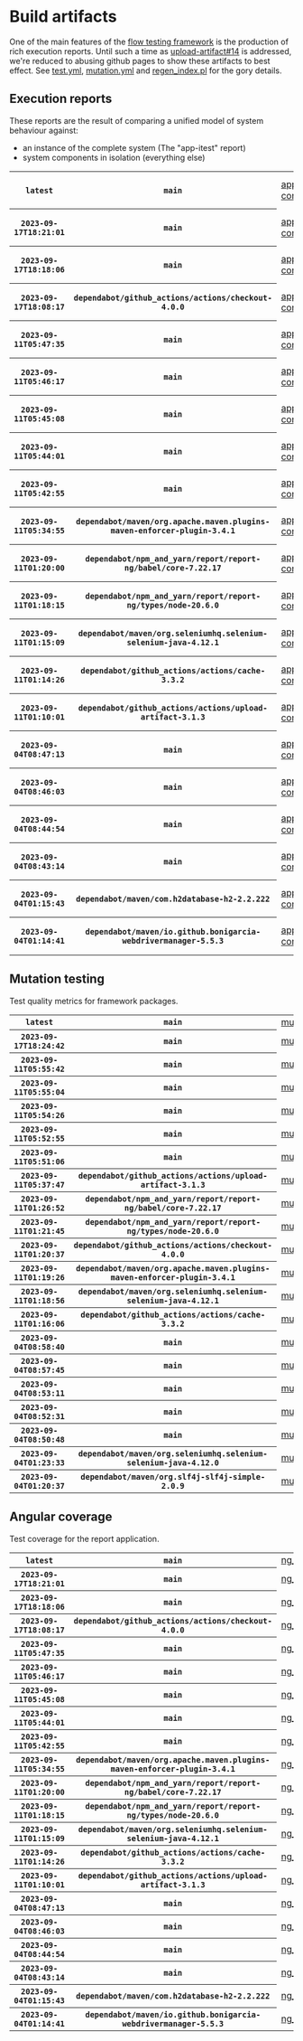 # Build artifacts

One of the main features of the [flow testing framework](https://github.com/Mastercard/flow) is the production of rich execution reports.
Until such a time as [upload-artifact#14](https://github.com/actions/upload-artifact/issues/14) is addressed, we're reduced to abusing github pages to show these artifacts to best effect.
See [test.yml](https://github.com/Mastercard/flow/blob/main/.github/workflows/test.yml), [mutation.yml](https://github.com/Mastercard/flow/blob/main/.github/workflows/mutation.yml) and [regen_index.pl](https://github.com/Mastercard/flow/blob/pages/regen_index.pl) for the gory details.

## Execution reports

These reports are the result of comparing a unified model of system behaviour against:
 * an instance of the complete system (The "app-itest" report)
 * system components in isolation (everything else)

<!-- start:execution -->
<table>
	<tbody>
		<tr> <th><code>latest</code></th>
			 <th><code>main</code></th>
			<td><a href="execution/latest/example/app-core/target/mctf/latest/index.html">app-core</a></td>
			<td><a href="execution/latest/example/app-histogram/target/mctf/latest/index.html">app-histogram</a></td>
			<td><a href="execution/latest/example/app-itest/target/mctf/latest/index.html">app-itest</a></td>
			<td><a href="execution/latest/example/app-queue/target/mctf/latest/index.html">app-queue</a></td>
			<td><a href="execution/latest/example/app-store/target/mctf/latest/index.html">app-store</a></td>
			<td><a href="execution/latest/example/app-ui/target/mctf/latest/index.html">app-ui</a></td>
			<td><a href="execution/latest/example/app-web-ui/target/mctf/latest/index.html">app-web-ui</a></td>
		</tr>
		<tr> <th><code>2023-09-17T18:21:01</code></th>
			 <th><code>main</code></th>
			<td><a href="execution/1694974861/example/app-core/target/mctf/latest/index.html">app-core</a></td>
			<td><a href="execution/1694974861/example/app-histogram/target/mctf/latest/index.html">app-histogram</a></td>
			<td><a href="execution/1694974861/example/app-itest/target/mctf/latest/index.html">app-itest</a></td>
			<td><a href="execution/1694974861/example/app-queue/target/mctf/latest/index.html">app-queue</a></td>
			<td><a href="execution/1694974861/example/app-store/target/mctf/latest/index.html">app-store</a></td>
			<td><a href="execution/1694974861/example/app-ui/target/mctf/latest/index.html">app-ui</a></td>
			<td><a href="execution/1694974861/example/app-web-ui/target/mctf/latest/index.html">app-web-ui</a></td>
		</tr>
		<tr> <th><code>2023-09-17T18:18:06</code></th>
			 <th><code>main</code></th>
			<td><a href="execution/1694974686/example/app-core/target/mctf/latest/index.html">app-core</a></td>
			<td><a href="execution/1694974686/example/app-histogram/target/mctf/latest/index.html">app-histogram</a></td>
			<td><a href="execution/1694974686/example/app-itest/target/mctf/latest/index.html">app-itest</a></td>
			<td><a href="execution/1694974686/example/app-queue/target/mctf/latest/index.html">app-queue</a></td>
			<td><a href="execution/1694974686/example/app-store/target/mctf/latest/index.html">app-store</a></td>
			<td><a href="execution/1694974686/example/app-ui/target/mctf/latest/index.html">app-ui</a></td>
			<td><a href="execution/1694974686/example/app-web-ui/target/mctf/latest/index.html">app-web-ui</a></td>
		</tr>
		<tr> <th><code>2023-09-17T18:08:17</code></th>
			 <th><code>dependabot/github_actions/actions/checkout-4.0.0</code></th>
			<td><a href="execution/1694974097/example/app-core/target/mctf/latest/index.html">app-core</a></td>
			<td><a href="execution/1694974097/example/app-histogram/target/mctf/latest/index.html">app-histogram</a></td>
			<td><a href="execution/1694974097/example/app-itest/target/mctf/latest/index.html">app-itest</a></td>
			<td><a href="execution/1694974097/example/app-queue/target/mctf/latest/index.html">app-queue</a></td>
			<td><a href="execution/1694974097/example/app-store/target/mctf/latest/index.html">app-store</a></td>
			<td><a href="execution/1694974097/example/app-ui/target/mctf/latest/index.html">app-ui</a></td>
			<td><a href="execution/1694974097/example/app-web-ui/target/mctf/latest/index.html">app-web-ui</a></td>
		</tr>
		<tr> <th><code>2023-09-11T05:47:35</code></th>
			 <th><code>main</code></th>
			<td><a href="execution/1694411255/example/app-core/target/mctf/latest/index.html">app-core</a></td>
			<td><a href="execution/1694411255/example/app-histogram/target/mctf/latest/index.html">app-histogram</a></td>
			<td><a href="execution/1694411255/example/app-itest/target/mctf/latest/index.html">app-itest</a></td>
			<td><a href="execution/1694411255/example/app-queue/target/mctf/latest/index.html">app-queue</a></td>
			<td><a href="execution/1694411255/example/app-store/target/mctf/latest/index.html">app-store</a></td>
			<td><a href="execution/1694411255/example/app-ui/target/mctf/latest/index.html">app-ui</a></td>
			<td><a href="execution/1694411255/example/app-web-ui/target/mctf/latest/index.html">app-web-ui</a></td>
		</tr>
		<tr> <th><code>2023-09-11T05:46:17</code></th>
			 <th><code>main</code></th>
			<td><a href="execution/1694411177/example/app-core/target/mctf/latest/index.html">app-core</a></td>
			<td><a href="execution/1694411177/example/app-histogram/target/mctf/latest/index.html">app-histogram</a></td>
			<td><a href="execution/1694411177/example/app-itest/target/mctf/latest/index.html">app-itest</a></td>
			<td><a href="execution/1694411177/example/app-queue/target/mctf/latest/index.html">app-queue</a></td>
			<td><a href="execution/1694411177/example/app-store/target/mctf/latest/index.html">app-store</a></td>
			<td><a href="execution/1694411177/example/app-ui/target/mctf/latest/index.html">app-ui</a></td>
			<td><a href="execution/1694411177/example/app-web-ui/target/mctf/latest/index.html">app-web-ui</a></td>
		</tr>
		<tr> <th><code>2023-09-11T05:45:08</code></th>
			 <th><code>main</code></th>
			<td><a href="execution/1694411108/example/app-core/target/mctf/latest/index.html">app-core</a></td>
			<td><a href="execution/1694411108/example/app-histogram/target/mctf/latest/index.html">app-histogram</a></td>
			<td><a href="execution/1694411108/example/app-itest/target/mctf/latest/index.html">app-itest</a></td>
			<td><a href="execution/1694411108/example/app-queue/target/mctf/latest/index.html">app-queue</a></td>
			<td><a href="execution/1694411108/example/app-store/target/mctf/latest/index.html">app-store</a></td>
			<td><a href="execution/1694411108/example/app-ui/target/mctf/latest/index.html">app-ui</a></td>
			<td><a href="execution/1694411108/example/app-web-ui/target/mctf/latest/index.html">app-web-ui</a></td>
		</tr>
		<tr> <th><code>2023-09-11T05:44:01</code></th>
			 <th><code>main</code></th>
			<td><a href="execution/1694411041/example/app-core/target/mctf/latest/index.html">app-core</a></td>
			<td><a href="execution/1694411041/example/app-histogram/target/mctf/latest/index.html">app-histogram</a></td>
			<td><a href="execution/1694411041/example/app-itest/target/mctf/latest/index.html">app-itest</a></td>
			<td><a href="execution/1694411041/example/app-queue/target/mctf/latest/index.html">app-queue</a></td>
			<td><a href="execution/1694411041/example/app-store/target/mctf/latest/index.html">app-store</a></td>
			<td><a href="execution/1694411041/example/app-ui/target/mctf/latest/index.html">app-ui</a></td>
			<td><a href="execution/1694411041/example/app-web-ui/target/mctf/latest/index.html">app-web-ui</a></td>
		</tr>
		<tr> <th><code>2023-09-11T05:42:55</code></th>
			 <th><code>main</code></th>
			<td><a href="execution/1694410975/example/app-core/target/mctf/latest/index.html">app-core</a></td>
			<td><a href="execution/1694410975/example/app-histogram/target/mctf/latest/index.html">app-histogram</a></td>
			<td><a href="execution/1694410975/example/app-itest/target/mctf/latest/index.html">app-itest</a></td>
			<td><a href="execution/1694410975/example/app-queue/target/mctf/latest/index.html">app-queue</a></td>
			<td><a href="execution/1694410975/example/app-store/target/mctf/latest/index.html">app-store</a></td>
			<td><a href="execution/1694410975/example/app-ui/target/mctf/latest/index.html">app-ui</a></td>
			<td><a href="execution/1694410975/example/app-web-ui/target/mctf/latest/index.html">app-web-ui</a></td>
		</tr>
		<tr> <th><code>2023-09-11T05:34:55</code></th>
			 <th><code>dependabot/maven/org.apache.maven.plugins-maven-enforcer-plugin-3.4.1</code></th>
			<td><a href="execution/1694410495/example/app-core/target/mctf/latest/index.html">app-core</a></td>
			<td><a href="execution/1694410495/example/app-histogram/target/mctf/latest/index.html">app-histogram</a></td>
			<td><a href="execution/1694410495/example/app-itest/target/mctf/latest/index.html">app-itest</a></td>
			<td><a href="execution/1694410495/example/app-queue/target/mctf/latest/index.html">app-queue</a></td>
			<td><a href="execution/1694410495/example/app-store/target/mctf/latest/index.html">app-store</a></td>
			<td><a href="execution/1694410495/example/app-ui/target/mctf/latest/index.html">app-ui</a></td>
			<td><a href="execution/1694410495/example/app-web-ui/target/mctf/latest/index.html">app-web-ui</a></td>
		</tr>
		<tr> <th><code>2023-09-11T01:20:00</code></th>
			 <th><code>dependabot/npm_and_yarn/report/report-ng/babel/core-7.22.17</code></th>
			<td><a href="execution/1694395200/example/app-core/target/mctf/latest/index.html">app-core</a></td>
			<td><a href="execution/1694395200/example/app-histogram/target/mctf/latest/index.html">app-histogram</a></td>
			<td><a href="execution/1694395200/example/app-itest/target/mctf/latest/index.html">app-itest</a></td>
			<td><a href="execution/1694395200/example/app-queue/target/mctf/latest/index.html">app-queue</a></td>
			<td><a href="execution/1694395200/example/app-store/target/mctf/latest/index.html">app-store</a></td>
			<td><a href="execution/1694395200/example/app-ui/target/mctf/latest/index.html">app-ui</a></td>
			<td><a href="execution/1694395200/example/app-web-ui/target/mctf/latest/index.html">app-web-ui</a></td>
		</tr>
		<tr> <th><code>2023-09-11T01:18:15</code></th>
			 <th><code>dependabot/npm_and_yarn/report/report-ng/types/node-20.6.0</code></th>
			<td><a href="execution/1694395095/example/app-core/target/mctf/latest/index.html">app-core</a></td>
			<td><a href="execution/1694395095/example/app-histogram/target/mctf/latest/index.html">app-histogram</a></td>
			<td><a href="execution/1694395095/example/app-itest/target/mctf/latest/index.html">app-itest</a></td>
			<td><a href="execution/1694395095/example/app-queue/target/mctf/latest/index.html">app-queue</a></td>
			<td><a href="execution/1694395095/example/app-store/target/mctf/latest/index.html">app-store</a></td>
			<td><a href="execution/1694395095/example/app-ui/target/mctf/latest/index.html">app-ui</a></td>
			<td><a href="execution/1694395095/example/app-web-ui/target/mctf/latest/index.html">app-web-ui</a></td>
		</tr>
		<tr> <th><code>2023-09-11T01:15:09</code></th>
			 <th><code>dependabot/maven/org.seleniumhq.selenium-selenium-java-4.12.1</code></th>
			<td><a href="execution/1694394909/example/app-core/target/mctf/latest/index.html">app-core</a></td>
			<td><a href="execution/1694394909/example/app-histogram/target/mctf/latest/index.html">app-histogram</a></td>
			<td><a href="execution/1694394909/example/app-itest/target/mctf/latest/index.html">app-itest</a></td>
			<td><a href="execution/1694394909/example/app-queue/target/mctf/latest/index.html">app-queue</a></td>
			<td><a href="execution/1694394909/example/app-store/target/mctf/latest/index.html">app-store</a></td>
			<td><a href="execution/1694394909/example/app-ui/target/mctf/latest/index.html">app-ui</a></td>
			<td><a href="execution/1694394909/example/app-web-ui/target/mctf/latest/index.html">app-web-ui</a></td>
		</tr>
		<tr> <th><code>2023-09-11T01:14:26</code></th>
			 <th><code>dependabot/github_actions/actions/cache-3.3.2</code></th>
			<td><a href="execution/1694394866/example/app-core/target/mctf/latest/index.html">app-core</a></td>
			<td><a href="execution/1694394866/example/app-histogram/target/mctf/latest/index.html">app-histogram</a></td>
			<td><a href="execution/1694394866/example/app-itest/target/mctf/latest/index.html">app-itest</a></td>
			<td><a href="execution/1694394866/example/app-queue/target/mctf/latest/index.html">app-queue</a></td>
			<td><a href="execution/1694394866/example/app-store/target/mctf/latest/index.html">app-store</a></td>
			<td><a href="execution/1694394866/example/app-ui/target/mctf/latest/index.html">app-ui</a></td>
			<td><a href="execution/1694394866/example/app-web-ui/target/mctf/latest/index.html">app-web-ui</a></td>
		</tr>
		<tr> <th><code>2023-09-11T01:10:01</code></th>
			 <th><code>dependabot/github_actions/actions/upload-artifact-3.1.3</code></th>
			<td><a href="execution/1694394601/example/app-core/target/mctf/latest/index.html">app-core</a></td>
			<td><a href="execution/1694394601/example/app-histogram/target/mctf/latest/index.html">app-histogram</a></td>
			<td><a href="execution/1694394601/example/app-itest/target/mctf/latest/index.html">app-itest</a></td>
			<td><a href="execution/1694394601/example/app-queue/target/mctf/latest/index.html">app-queue</a></td>
			<td><a href="execution/1694394601/example/app-store/target/mctf/latest/index.html">app-store</a></td>
			<td><a href="execution/1694394601/example/app-ui/target/mctf/latest/index.html">app-ui</a></td>
			<td><a href="execution/1694394601/example/app-web-ui/target/mctf/latest/index.html">app-web-ui</a></td>
		</tr>
		<tr> <th><code>2023-09-04T08:47:13</code></th>
			 <th><code>main</code></th>
			<td><a href="execution/1693817233/example/app-core/target/mctf/latest/index.html">app-core</a></td>
			<td><a href="execution/1693817233/example/app-histogram/target/mctf/latest/index.html">app-histogram</a></td>
			<td><a href="execution/1693817233/example/app-itest/target/mctf/latest/index.html">app-itest</a></td>
			<td><a href="execution/1693817233/example/app-queue/target/mctf/latest/index.html">app-queue</a></td>
			<td><a href="execution/1693817233/example/app-store/target/mctf/latest/index.html">app-store</a></td>
			<td><a href="execution/1693817233/example/app-ui/target/mctf/latest/index.html">app-ui</a></td>
			<td><a href="execution/1693817233/example/app-web-ui/target/mctf/latest/index.html">app-web-ui</a></td>
		</tr>
		<tr> <th><code>2023-09-04T08:46:03</code></th>
			 <th><code>main</code></th>
			<td><a href="execution/1693817163/example/app-core/target/mctf/latest/index.html">app-core</a></td>
			<td><a href="execution/1693817163/example/app-histogram/target/mctf/latest/index.html">app-histogram</a></td>
			<td><a href="execution/1693817163/example/app-itest/target/mctf/latest/index.html">app-itest</a></td>
			<td><a href="execution/1693817163/example/app-queue/target/mctf/latest/index.html">app-queue</a></td>
			<td><a href="execution/1693817163/example/app-store/target/mctf/latest/index.html">app-store</a></td>
			<td><a href="execution/1693817163/example/app-ui/target/mctf/latest/index.html">app-ui</a></td>
			<td><a href="execution/1693817163/example/app-web-ui/target/mctf/latest/index.html">app-web-ui</a></td>
		</tr>
		<tr> <th><code>2023-09-04T08:44:54</code></th>
			 <th><code>main</code></th>
			<td><a href="execution/1693817094/example/app-core/target/mctf/latest/index.html">app-core</a></td>
			<td><a href="execution/1693817094/example/app-histogram/target/mctf/latest/index.html">app-histogram</a></td>
			<td><a href="execution/1693817094/example/app-itest/target/mctf/latest/index.html">app-itest</a></td>
			<td><a href="execution/1693817094/example/app-queue/target/mctf/latest/index.html">app-queue</a></td>
			<td><a href="execution/1693817094/example/app-store/target/mctf/latest/index.html">app-store</a></td>
			<td><a href="execution/1693817094/example/app-ui/target/mctf/latest/index.html">app-ui</a></td>
			<td><a href="execution/1693817094/example/app-web-ui/target/mctf/latest/index.html">app-web-ui</a></td>
		</tr>
		<tr> <th><code>2023-09-04T08:43:14</code></th>
			 <th><code>main</code></th>
			<td><a href="execution/1693816994/example/app-core/target/mctf/latest/index.html">app-core</a></td>
			<td><a href="execution/1693816994/example/app-histogram/target/mctf/latest/index.html">app-histogram</a></td>
			<td><a href="execution/1693816994/example/app-itest/target/mctf/latest/index.html">app-itest</a></td>
			<td><a href="execution/1693816994/example/app-queue/target/mctf/latest/index.html">app-queue</a></td>
			<td><a href="execution/1693816994/example/app-store/target/mctf/latest/index.html">app-store</a></td>
			<td><a href="execution/1693816994/example/app-ui/target/mctf/latest/index.html">app-ui</a></td>
			<td><a href="execution/1693816994/example/app-web-ui/target/mctf/latest/index.html">app-web-ui</a></td>
		</tr>
		<tr> <th><code>2023-09-04T01:15:43</code></th>
			 <th><code>dependabot/maven/com.h2database-h2-2.2.222</code></th>
			<td><a href="execution/1693790143/example/app-core/target/mctf/latest/index.html">app-core</a></td>
			<td><a href="execution/1693790143/example/app-histogram/target/mctf/latest/index.html">app-histogram</a></td>
			<td><a href="execution/1693790143/example/app-itest/target/mctf/latest/index.html">app-itest</a></td>
			<td><a href="execution/1693790143/example/app-queue/target/mctf/latest/index.html">app-queue</a></td>
			<td><a href="execution/1693790143/example/app-store/target/mctf/latest/index.html">app-store</a></td>
			<td><a href="execution/1693790143/example/app-ui/target/mctf/latest/index.html">app-ui</a></td>
			<td><a href="execution/1693790143/example/app-web-ui/target/mctf/latest/index.html">app-web-ui</a></td>
		</tr>
		<tr> <th><code>2023-09-04T01:14:41</code></th>
			 <th><code>dependabot/maven/io.github.bonigarcia-webdrivermanager-5.5.3</code></th>
			<td><a href="execution/1693790081/example/app-core/target/mctf/latest/index.html">app-core</a></td>
			<td><a href="execution/1693790081/example/app-histogram/target/mctf/latest/index.html">app-histogram</a></td>
			<td><a href="execution/1693790081/example/app-itest/target/mctf/latest/index.html">app-itest</a></td>
			<td><a href="execution/1693790081/example/app-queue/target/mctf/latest/index.html">app-queue</a></td>
			<td><a href="execution/1693790081/example/app-store/target/mctf/latest/index.html">app-store</a></td>
			<td><a href="execution/1693790081/example/app-ui/target/mctf/latest/index.html">app-ui</a></td>
			<td><a href="execution/1693790081/example/app-web-ui/target/mctf/latest/index.html">app-web-ui</a></td>
		</tr>
	</tbody>
</table>
<!-- end:execution -->

## Mutation testing

Test quality metrics for framework packages.

<!-- start:mutation -->
<table>
	<tbody>
		<tr> <th><code>latest</code></th>
			 <th><code>main</code></th>
			<td><a href="mutation/latest/mutation_report/index.html">mutation</a></td>
		</tr>
		<tr> <th><code>2023-09-17T18:24:42</code></th>
			 <th><code>main</code></th>
			<td><a href="mutation/1694975082/mutation_report/index.html">mutation</a></td>
		</tr>
		<tr> <th><code>2023-09-11T05:55:42</code></th>
			 <th><code>main</code></th>
			<td><a href="mutation/1694411742/mutation_report/index.html">mutation</a></td>
		</tr>
		<tr> <th><code>2023-09-11T05:55:04</code></th>
			 <th><code>main</code></th>
			<td><a href="mutation/1694411704/mutation_report/index.html">mutation</a></td>
		</tr>
		<tr> <th><code>2023-09-11T05:54:26</code></th>
			 <th><code>main</code></th>
			<td><a href="mutation/1694411666/mutation_report/index.html">mutation</a></td>
		</tr>
		<tr> <th><code>2023-09-11T05:52:55</code></th>
			 <th><code>main</code></th>
			<td><a href="mutation/1694411575/mutation_report/index.html">mutation</a></td>
		</tr>
		<tr> <th><code>2023-09-11T05:51:06</code></th>
			 <th><code>main</code></th>
			<td><a href="mutation/1694411466/mutation_report/index.html">mutation</a></td>
		</tr>
		<tr> <th><code>2023-09-11T05:37:47</code></th>
			 <th><code>dependabot/github_actions/actions/upload-artifact-3.1.3</code></th>
			<td><a href="mutation/1694410667/mutation_report/index.html">mutation</a></td>
		</tr>
		<tr> <th><code>2023-09-11T01:26:52</code></th>
			 <th><code>dependabot/npm_and_yarn/report/report-ng/babel/core-7.22.17</code></th>
			<td><a href="mutation/1694395612/mutation_report/index.html">mutation</a></td>
		</tr>
		<tr> <th><code>2023-09-11T01:21:45</code></th>
			 <th><code>dependabot/npm_and_yarn/report/report-ng/types/node-20.6.0</code></th>
			<td><a href="mutation/1694395305/mutation_report/index.html">mutation</a></td>
		</tr>
		<tr> <th><code>2023-09-11T01:20:37</code></th>
			 <th><code>dependabot/github_actions/actions/checkout-4.0.0</code></th>
			<td><a href="mutation/1694395237/mutation_report/index.html">mutation</a></td>
		</tr>
		<tr> <th><code>2023-09-11T01:19:26</code></th>
			 <th><code>dependabot/maven/org.apache.maven.plugins-maven-enforcer-plugin-3.4.1</code></th>
			<td><a href="mutation/1694395166/mutation_report/index.html">mutation</a></td>
		</tr>
		<tr> <th><code>2023-09-11T01:18:56</code></th>
			 <th><code>dependabot/maven/org.seleniumhq.selenium-selenium-java-4.12.1</code></th>
			<td><a href="mutation/1694395136/mutation_report/index.html">mutation</a></td>
		</tr>
		<tr> <th><code>2023-09-11T01:16:06</code></th>
			 <th><code>dependabot/github_actions/actions/cache-3.3.2</code></th>
			<td><a href="mutation/1694394966/mutation_report/index.html">mutation</a></td>
		</tr>
		<tr> <th><code>2023-09-04T08:58:40</code></th>
			 <th><code>main</code></th>
			<td><a href="mutation/1693817920/mutation_report/index.html">mutation</a></td>
		</tr>
		<tr> <th><code>2023-09-04T08:57:45</code></th>
			 <th><code>main</code></th>
			<td><a href="mutation/1693817865/mutation_report/index.html">mutation</a></td>
		</tr>
		<tr> <th><code>2023-09-04T08:53:11</code></th>
			 <th><code>main</code></th>
			<td><a href="mutation/1693817591/mutation_report/index.html">mutation</a></td>
		</tr>
		<tr> <th><code>2023-09-04T08:52:31</code></th>
			 <th><code>main</code></th>
			<td><a href="mutation/1693817551/mutation_report/index.html">mutation</a></td>
		</tr>
		<tr> <th><code>2023-09-04T08:50:48</code></th>
			 <th><code>main</code></th>
			<td><a href="mutation/1693817448/mutation_report/index.html">mutation</a></td>
		</tr>
		<tr> <th><code>2023-09-04T01:23:33</code></th>
			 <th><code>dependabot/maven/org.seleniumhq.selenium-selenium-java-4.12.0</code></th>
			<td><a href="mutation/1693790613/mutation_report/index.html">mutation</a></td>
		</tr>
		<tr> <th><code>2023-09-04T01:20:37</code></th>
			 <th><code>dependabot/maven/org.slf4j-slf4j-simple-2.0.9</code></th>
			<td><a href="mutation/1693790437/mutation_report/index.html">mutation</a></td>
		</tr>
	</tbody>
</table>
<!-- end:mutation -->

## Angular coverage

Test coverage for the report application.

<!-- start:ng_coverage -->
<table>
	<tbody>
		<tr> <th><code>latest</code></th>
			 <th><code>main</code></th>
			<td><a href="ng_coverage/latest/report/index.html">ng_coverage</a></td>
		</tr>
		<tr> <th><code>2023-09-17T18:21:01</code></th>
			 <th><code>main</code></th>
			<td><a href="ng_coverage/1694974861/report/index.html">ng_coverage</a></td>
		</tr>
		<tr> <th><code>2023-09-17T18:18:06</code></th>
			 <th><code>main</code></th>
			<td><a href="ng_coverage/1694974686/report/index.html">ng_coverage</a></td>
		</tr>
		<tr> <th><code>2023-09-17T18:08:17</code></th>
			 <th><code>dependabot/github_actions/actions/checkout-4.0.0</code></th>
			<td><a href="ng_coverage/1694974097/report/index.html">ng_coverage</a></td>
		</tr>
		<tr> <th><code>2023-09-11T05:47:35</code></th>
			 <th><code>main</code></th>
			<td><a href="ng_coverage/1694411255/report/index.html">ng_coverage</a></td>
		</tr>
		<tr> <th><code>2023-09-11T05:46:17</code></th>
			 <th><code>main</code></th>
			<td><a href="ng_coverage/1694411177/report/index.html">ng_coverage</a></td>
		</tr>
		<tr> <th><code>2023-09-11T05:45:08</code></th>
			 <th><code>main</code></th>
			<td><a href="ng_coverage/1694411108/report/index.html">ng_coverage</a></td>
		</tr>
		<tr> <th><code>2023-09-11T05:44:01</code></th>
			 <th><code>main</code></th>
			<td><a href="ng_coverage/1694411041/report/index.html">ng_coverage</a></td>
		</tr>
		<tr> <th><code>2023-09-11T05:42:55</code></th>
			 <th><code>main</code></th>
			<td><a href="ng_coverage/1694410975/report/index.html">ng_coverage</a></td>
		</tr>
		<tr> <th><code>2023-09-11T05:34:55</code></th>
			 <th><code>dependabot/maven/org.apache.maven.plugins-maven-enforcer-plugin-3.4.1</code></th>
			<td><a href="ng_coverage/1694410495/report/index.html">ng_coverage</a></td>
		</tr>
		<tr> <th><code>2023-09-11T01:20:00</code></th>
			 <th><code>dependabot/npm_and_yarn/report/report-ng/babel/core-7.22.17</code></th>
			<td><a href="ng_coverage/1694395200/report/index.html">ng_coverage</a></td>
		</tr>
		<tr> <th><code>2023-09-11T01:18:15</code></th>
			 <th><code>dependabot/npm_and_yarn/report/report-ng/types/node-20.6.0</code></th>
			<td><a href="ng_coverage/1694395095/report/index.html">ng_coverage</a></td>
		</tr>
		<tr> <th><code>2023-09-11T01:15:09</code></th>
			 <th><code>dependabot/maven/org.seleniumhq.selenium-selenium-java-4.12.1</code></th>
			<td><a href="ng_coverage/1694394909/report/index.html">ng_coverage</a></td>
		</tr>
		<tr> <th><code>2023-09-11T01:14:26</code></th>
			 <th><code>dependabot/github_actions/actions/cache-3.3.2</code></th>
			<td><a href="ng_coverage/1694394866/report/index.html">ng_coverage</a></td>
		</tr>
		<tr> <th><code>2023-09-11T01:10:01</code></th>
			 <th><code>dependabot/github_actions/actions/upload-artifact-3.1.3</code></th>
			<td><a href="ng_coverage/1694394601/report/index.html">ng_coverage</a></td>
		</tr>
		<tr> <th><code>2023-09-04T08:47:13</code></th>
			 <th><code>main</code></th>
			<td><a href="ng_coverage/1693817233/report/index.html">ng_coverage</a></td>
		</tr>
		<tr> <th><code>2023-09-04T08:46:03</code></th>
			 <th><code>main</code></th>
			<td><a href="ng_coverage/1693817163/report/index.html">ng_coverage</a></td>
		</tr>
		<tr> <th><code>2023-09-04T08:44:54</code></th>
			 <th><code>main</code></th>
			<td><a href="ng_coverage/1693817094/report/index.html">ng_coverage</a></td>
		</tr>
		<tr> <th><code>2023-09-04T08:43:14</code></th>
			 <th><code>main</code></th>
			<td><a href="ng_coverage/1693816994/report/index.html">ng_coverage</a></td>
		</tr>
		<tr> <th><code>2023-09-04T01:15:43</code></th>
			 <th><code>dependabot/maven/com.h2database-h2-2.2.222</code></th>
			<td><a href="ng_coverage/1693790143/report/index.html">ng_coverage</a></td>
		</tr>
		<tr> <th><code>2023-09-04T01:14:41</code></th>
			 <th><code>dependabot/maven/io.github.bonigarcia-webdrivermanager-5.5.3</code></th>
			<td><a href="ng_coverage/1693790081/report/index.html">ng_coverage</a></td>
		</tr>
	</tbody>
</table>
<!-- end:ng_coverage -->